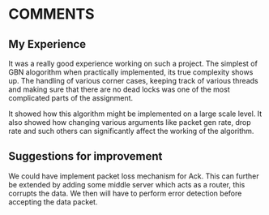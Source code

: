 # COMMENTS

## My Experience

It was a really good experience working on such a project. The simplest of GBN alogorithm when practically implemented, its true complexity shows up. The handling of various corner cases, keeping track of various threads and making sure that there are no 
dead locks was one of the most complicated parts of the assignment.

It showed how this algorithm might be implemented on a large scale level. It also showed how changing various arguments like packet gen rate, drop rate and such others can significantly affect the working of the algorithm.

## Suggestions for improvement

We could have implement packet loss mechanism for Ack. This can further be extended by adding some middle server which acts as a router, this corrupts the data. We then will have to perform error detection before accepting the data packet.
